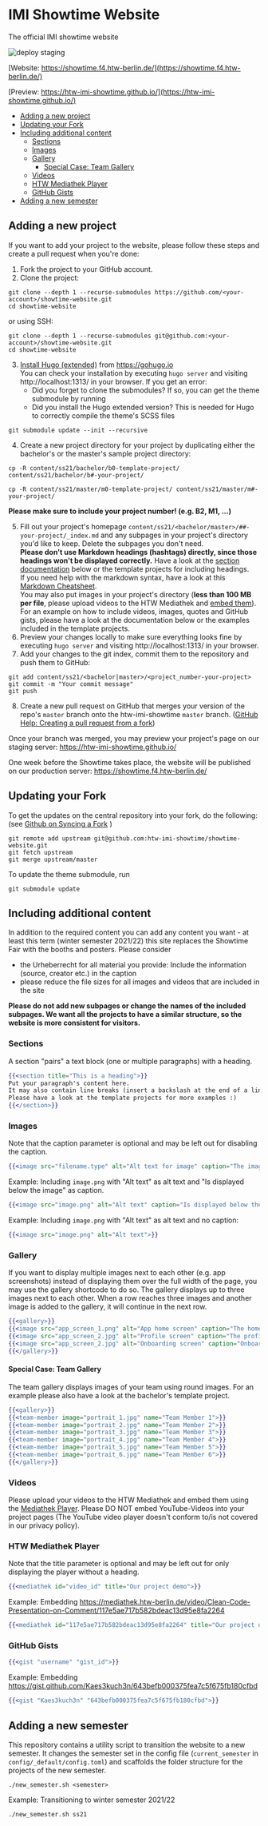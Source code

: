 # IMI Showtime Website
The official IMI showtime website

![deploy staging](https://github.com/htw-imi-showtime/showtime-website/workflows/deploy%20staging/badge.svg)

[Website: https://showtime.f4.htw-berlin.de/](https://showtime.f4.htw-berlin.de/)

[Preview: https://htw-imi-showtime.github.io/](https://htw-imi-showtime.github.io/)

- [Adding a new project](#adding-a-new-project)
- [Updating your Fork](#updating-your-fork)
- [Including additional content](#including-additional-content)
  - [Sections](#sections)
  - [Images](#images)
  - [Gallery](#gallery)
    - [Special Case: Team Gallery](#special-case-team-gallery)
  - [Videos](#videos)
  - [HTW Mediathek Player](#htw-mediathek-player)
  - [GitHub Gists](#github-gists)
- [Adding a new semester](#adding-a-new-semester)

## Adding a new project
If you want to add your project to the website, please follow these steps and create a pull request when you're done:
1. Fork the project to your GitHub account.
2. Clone the project:
```
git clone --depth 1 --recurse-submodules https://github.com/<your-account>/showtime-website.git
cd showtime-website
```
or using SSH:
```
git clone --depth 1 --recurse-submodules git@github.com:<your-account>/showtime-website.git
cd showtime-website
```

3. [Install Hugo (extended)](https://gohugo.io/getting-started/installing) from https://gohugo.io \
   You can check your installation by executing `hugo server` and visiting
   http://localhost:1313/ in your browser.
   If you get an error:
   * Did you forget to clone the submodules? If so, you can get the theme submodule by running
   * Did you install the Hugo extended version? This is needed for Hugo to correctly compile the theme's SCSS files

```
git submodule update --init --recursive
```
4. Create a new project directory for your project by duplicating either the bachelor's or the master's sample project directory:
```
cp -R content/ss21/bachelor/b0-template-project/ content/ss21/bachelor/b#-your-project/
```
```
cp -R content/ss21/master/m0-template-project/ content/ss21/master/m#-your-project/
```
**Please make sure to include your project number! (e.g. B2, M1, ...)**

5. Fill out your project's homepage `content/ss21/<bachelor/master>/##-your-project/_index.md` and any subpages in your project's directory you'd like to keep. Delete the subpages you don't need.\
   **Please don't use Markdown headings (hashtags) directly, since those headings won't be displayed correctly.**
   Have a look at the [section documentation](#Sections) below or the template projects for including headings.\
   If you need help with the markdown syntax, have a look at this [Markdown Cheatsheet](https://github.com/adam-p/markdown-here/wiki/Markdown-Cheatsheet).\
   You may also put images in your project's directory (**less than 100 MB per file**, please upload videos to the HTW Mediathek and [embed them](#HTW-Mediathek-Player)).
   For an example on how to include videos, images, quotes and GitHub gists, please have a look at the documentation below or the examples included in the template projects.
6. Preview your changes locally to make sure everything looks fine by executing `hugo server` and visiting http://localhost:1313/ in your browser.
7. Add your changes to the git index, commit them to the repository and push them to GitHub:
```
git add content/ss21/<bachelor|master>/<project_number-your-project>
git commit -m "Your commit message"
git push
```
8. Create a new pull request on GitHub that merges your version of the repo's `master` branch onto the htw-imi-showtime `master` branch. ([GitHub Help: Creating a pull request from a fork](https://help.github.com/en/github/collaborating-with-issues-and-pull-requests/creating-a-pull-request-from-a-fork))

Once your branch was merged, you may preview your project's page on our staging server: https://htw-imi-showtime.github.io/

One week before the Showtime takes place, the website will be published on our production server: https://showtime.f4.htw-berlin.de/

## Updating your Fork

To get the updates on the central repository into your fork, do the following:
(see [Github on Syncing a Fork](https://help.github.com/en/github/collaborating-with-issues-and-pull-requests/syncing-a-fork)
)
```
git remote add upstream git@github.com:htw-imi-showtime/showtime-website.git
git fetch upstream
git merge upstream/master
```

To update the theme submodule, run

```
git submodule update
```

## Including additional content
In addition to the required content you can add any content you want - at least this term (winter semester 2021/22) this site
replaces the Showtime Fair with the booths and posters. Please consider
- the Urheberrecht for all material you provide: Include the information (source, creator etc.) in the caption
- please reduce the file sizes for all images and videos that are included in the site

**Please do not add new subpages or change the names of the included subpages. We want all the projects to have a similar structure, so the website is more consistent for visitors.**

### Sections
A section "pairs" a text block (one or multiple paragraphs) with a heading.
```handlebars
{{<section title="This is a heading">}}
Put your paragraph's content here.
It may also contain line breaks (insert a backslash at the end of a line of text) or multiple paragraphs (blocks of text separated by an empty line).
Please have a look at the template projects for more examples :)
{{</section>}}
```

### Images
Note that the caption parameter is optional and may be left out for disabling the caption.
```handlebars
{{<image src="filename.type" alt="Alt text for image" caption="The image's caption">}}
```
Example: Including `image.png` with "Alt text" as alt text and "Is displayed below the image" as caption.
```handlebars
{{<image src="image.png" alt="Alt text" caption="Is displayed below the image">}}
```
Example: Including `image.png` with "Alt text" as alt text and no caption:
```handlebars
{{<image src="image.png" alt="Alt text">}}
```

### Gallery
If you want to display multiple images next to each other (e.g. app screenshots) instead of displaying them over the full width of the page, you may use the gallery shortcode to do so.
The gallery displays up to three images next to each other.
When a row reaches three images and another image is added to the gallery, it will continue in the next row.
```handlebars
{{<gallery>}}
{{<image src="app_screen_1.png" alt="App home screen" caption="The home screen of our app">}}
{{<image src="app_screen_2.jpg" alt="Profile screen" caption="The profile screen: Edit your profile to your liking">}}
{{<image src="app_screen_2.jpg" alt="Onboarding screen" caption="Onboarding screen">}}
{{</gallery>}}
```

#### Special Case: Team Gallery
The team gallery displays images of your team using round images.
For an example please also have a look at the bachelor's template project.
```handlebars
{{<gallery>}}
{{<team-member image="portrait_1.jpg" name="Team Member 1">}}
{{<team-member image="portrait_2.jpg" name="Team Member 2">}}
{{<team-member image="portrait_3.jpg" name="Team Member 3">}}
{{<team-member image="portrait_4.jpg" name="Team Member 4">}}
{{<team-member image="portrait_5.jpg" name="Team Member 5">}}
{{<team-member image="portrait_6.jpg" name="Team Member 6">}}
{{</gallery>}}
```

### Videos
Please upload your videos to the HTW Mediathek and embed them using the [Mediathek Player](#HTW-Mediathek-Player). Please DO NOT embed YouTube-Videos into your project pages (The YouTube video player doesn't conform to/is not covered in our privacy policy).

### HTW Mediathek Player
Note that the title parameter is optional and may be left out for only displaying the player without a heading.
```handlebars
{{<mediathek id="video_id" title="Our project demo">}}
```
Example: Embedding https://mediathek.htw-berlin.de/video/Clean-Code-Presentation-on-Comment/117e5ae717b582bdeac13d95e8fa2264
```handlebars
{{<mediathek id="117e5ae717b582bdeac13d95e8fa2264" title="Our project demo">}}
```

### GitHub Gists
```handlebars
{{<gist "username" "gist_id">}}
```
Example: Embedding https://gist.github.com/Kaes3kuch3n/643befb000375fea7c5f675fb180cfbd
```handlebars
{{<gist "Kaes3kuch3n" "643befb000375fea7c5f675fb180cfbd">}}
```

## Adding a new semester
This repository contains a utility script to transition the website to a new semester.
It changes the semester set in the config file (`current_semester` in `config/_default/config.toml`) and
scaffolds the folder structure for the projects of the new semester.
```shell
./new_semester.sh <semester>
```
Example: Transitioning to winter semester 2021/22
```shell
./new_semester.sh ss21
```
